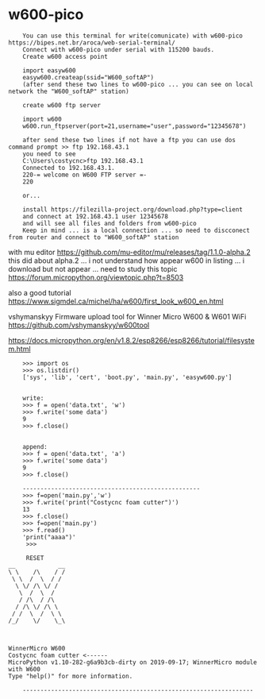 # w600-pico
       
        You can use this terminal for write(comunicate) with w600-pico https://bipes.net.br/aroca/web-serial-terminal/ 
        Connect with w600-pico under serial with 115200 bauds.
        Create w600 access point
        
        import easyw600
        easyw600.createap(ssid="W600_softAP")
        (after send these two lines to w600-pico ... you can see on local network the "W600_softAP" station)
        
        create w600 ftp server 
        
        import w600
        w600.run_ftpserver(port=21,username="user",password="12345678")
        
        after send these two lines if not have a ftp you can use dos command prompt >> ftp 192.168.43.1
        you need to see 
        C:\Users\costycnc>ftp 192.168.43.1
        Connected to 192.168.43.1.
        220-= welcome on W600 FTP server =-
        220
        
        or...
        
        install https://filezilla-project.org/download.php?type=client
        and connect at 192.168.43.1 user 12345678
        and will see all files and folders from w600-pico
        Keep in mind ... is a local connection ... so need to discconect from router and connect to "W600_softAP" station
        
        
with mu editor https://github.com/mu-editor/mu/releases/tag/1.1.0-alpha.2
this did about alpha.2 ... i not understand how appear w600 in listing ... i download but not appear ... need to study this topic https://forum.micropython.org/viewtopic.php?t=8503

also a good tutorial https://www.sigmdel.ca/michel/ha/w600/first_look_w600_en.html

vshymanskyy  Firmware upload tool for Winner Micro W600 & W601 WiFi  https://github.com/vshymanskyy/w600tool


https://docs.micropython.org/en/v1.8.2/esp8266/esp8266/tutorial/filesystem.html

        >>> import os
        >>> os.listdir()
        ['sys', 'lib', 'cert', 'boot.py', 'main.py', 'easyw600.py']
        
        
        write:
        >>> f = open('data.txt', 'w')
        >>> f.write('some data')
        9 
        >>> f.close()
        
        
        append:
        >>> f = open('data.txt', 'a')
        >>> f.write('some data')
        9 
        >>> f.close()
        
        --------------------------------------------------
        >>> f=open('main.py','w')
        >>> f.write('print("Costycnc foam cutter")')
        13
        >>> f.close()
        >>> f=open('main.py')
        >>> f.read()
        'print("aaaa")'
         >>> 
         
         RESET
    __            __
    \ \    /\    / /
     \ \  /  \  / /
      \ \/ /\ \/ / 
       \  /  \  /
       / /\  / /\ 
      / /\ \/ /\ \ 
     / /  \  /  \ \ 
    /_/    \/    \_\ 



    WinnerMicro W600
    Costycnc foam cutter <------
    MicroPython v1.10-282-g6a9b3cb-dirty on 2019-09-17; WinnerMicro module with W600
    Type "help()" for more information.
    
        -----------------------------------------------------------------
        

